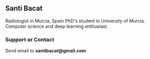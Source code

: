 ## Santi Bacat

Radiologist in Murcia, Spain
PhD's student in University of Murcia.
Computer science and deep learning enthusiast.


### Support or Contact

Send email to __santibacat@gmail.com__
